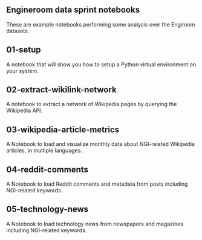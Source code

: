 Engineroom data sprint notebooks
--------------------------------

These are example notebooks performing some analysis over the Engiroom datasets.

## 01-setup

A notebook that will show you how to setup a Python virtual environment on your system.

## 02-extract-wikilink-network

A notebook to extract a network of Wikipedia pages by querying the Wikipedia API.

## 03-wikipedia-article-metrics

A Notebook to load and visualize monthly data about NGI-related Wikipedia articles, in multiple languages.

## 04-reddit-comments

A Notebook to load Reddit comments and metadata from posts including NGI-related keywords.

## 05-technology-news

A Notebook to load technology news from newspapers and magazines including NGI-related keywords.
